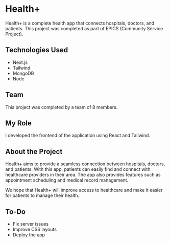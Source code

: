 # Health+

Health+ is a complete health app that connects hospitals, doctors, and patients. This project was completed as part of EPICS (Community Service Project).

## Technologies Used

- Next.js
- Tailwind
- MongoDB
- Node

## Team

This project was completed by a team of 8 members.

## My Role

I developed the frontend of the application using React and Tailwind.

## About the Project

Health+ aims to provide a seamless connection between hospitals, doctors, and patients. With this app, patients can easily find and connect with healthcare providers in their area. The app also provides features such as appointment scheduling and medical record management.

We hope that Health+ will improve access to healthcare and make it easier for patients to manage their health.

## To-Do

- Fix server issues
- Improve CSS layouts
- Deploy the app
